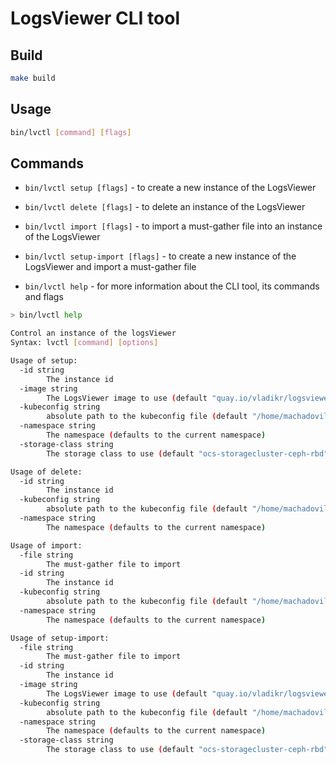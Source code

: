 # LogsViewer CLI tool

## Build

```bash
make build
```

## Usage

```bash
bin/lvctl [command] [flags]
```

## Commands

- `bin/lvctl setup [flags]` - to create a new instance of the LogsViewer

- `bin/lvctl delete [flags]` - to delete an instance of the LogsViewer

- `bin/lvctl import [flags]` - to import a must-gather file into an instance of the LogsViewer

- `bin/lvctl setup-import [flags]` - to create a new instance of the LogsViewer and import a must-gather file

- `bin/lvctl help` - for more information about the CLI tool, its commands and flags

```bash
> bin/lvctl help

Control an instance of the logsViewer
Syntax: lvctl [command] [options]

Usage of setup:
  -id string
        The instance id
  -image string
        The LogsViewer image to use (default "quay.io/vladikr/logsviewer:devel")
  -kubeconfig string
        absolute path to the kubeconfig file (default "/home/machadovilaca/.kube/config")
  -namespace string
        The namespace (defaults to the current namespace)
  -storage-class string
        The storage class to use (default "ocs-storagecluster-ceph-rbd")

Usage of delete:
  -id string
        The instance id
  -kubeconfig string
        absolute path to the kubeconfig file (default "/home/machadovilaca/.kube/config")
  -namespace string
        The namespace (defaults to the current namespace)

Usage of import:
  -file string
        The must-gather file to import
  -id string
        The instance id
  -kubeconfig string
        absolute path to the kubeconfig file (default "/home/machadovilaca/.kube/config")
  -namespace string
        The namespace (defaults to the current namespace)

Usage of setup-import:
  -file string
        The must-gather file to import
  -id string
        The instance id
  -image string
        The LogsViewer image to use (default "quay.io/vladikr/logsviewer:devel")
  -kubeconfig string
        absolute path to the kubeconfig file (default "/home/machadovilaca/.kube/config")
  -namespace string
        The namespace (defaults to the current namespace)
  -storage-class string
        The storage class to use (default "ocs-storagecluster-ceph-rbd")
```
